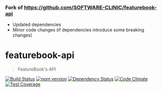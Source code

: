 ### Fork of https://github.com/SOFTWARE-CLINIC/featurebook-api
* Updated dependencies
* Minor code changes (if dependencies introduce some breaking changes)

# featurebook-api

> FeatureBook's API

[![Build Status](https://travis-ci.org/SOFTWARE-CLINIC/featurebook-api.svg?branch=master)](https://travis-ci.org/SOFTWARE-CLINIC/featurebook-api)
[![npm version](https://badge.fury.io/js/featurebook-api.svg)](https://badge.fury.io/js/featurebook-api)
[![Dependency Status](https://david-dm.org/SOFTWARE-CLINIC/featurebook-api.svg)](https://david-dm.org/SOFTWARE-CLINIC/featurebook-api)
[![Code Climate](https://codeclimate.com/github/SOFTWARE-CLINIC/featurebook-api/badges/gpa.svg)](https://codeclimate.com/github/SOFTWARE-CLINIC/featurebook-api)
[![Test Coverage](https://codeclimate.com/github/SOFTWARE-CLINIC/featurebook-api/badges/coverage.svg)](https://codeclimate.com/github/SOFTWARE-CLINIC/featurebook-api/coverage)
